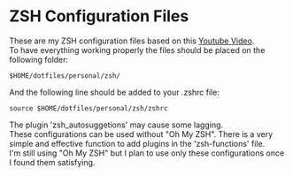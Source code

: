 # ZSH Configuration Files

These are my ZSH configuration files based on this [Youtube Video](https://www.youtube.com/watch?v=bTLYiNvRIVI). <br />
To have everything working properly the files should be placed on the following folder:

````
$HOME/dotfiles/personal/zsh/
````

And the following line should be added to your .zshrc file:

````
source $HOME/dotfiles/personal/zsh/zshrc
````

The plugin 'zsh_autosuggetions' may cause some lagging. <br />
These configurations can be used without "Oh My ZSH". There is a very simple and effective function to add plugins in the 'zsh-functions' file. <br />
I'm still using "Oh My ZSH" but I plan to use only these configurations once I found them satisfying.
